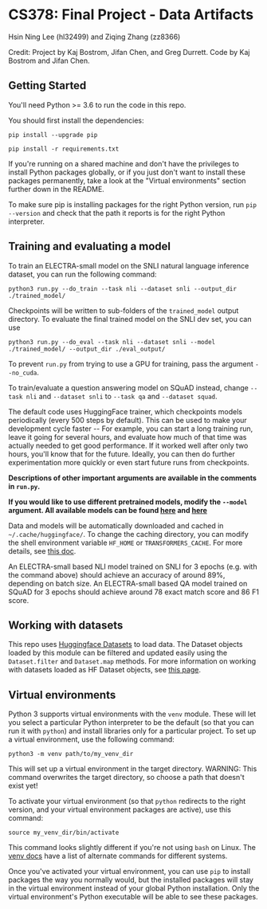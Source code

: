 # CS378: Final Project - Data Artifacts

Hsin Ning Lee (hl32499) and Ziqing Zhang (zz8366)

Credit: Project by Kaj Bostrom, Jifan Chen, and Greg Durrett. Code by Kaj Bostrom and Jifan Chen.

## Getting Started
You'll need Python >= 3.6 to run the code in this repo.

You should first install the dependencies:

`pip install --upgrade pip`

`pip install -r requirements.txt`

If you're running on a shared machine and don't have the privileges to install Python packages globally,
or if you just don't want to install these packages permanently, take a look at the "Virtual environments"
section further down in the README.

To make sure pip is installing packages for the right Python version, run `pip --version`
and check that the path it reports is for the right Python interpreter.

## Training and evaluating a model
To train an ELECTRA-small model on the SNLI natural language inference dataset, you can run the following command:

`python3 run.py --do_train --task nli --dataset snli --output_dir ./trained_model/`

Checkpoints will be written to sub-folders of the `trained_model` output directory.
To evaluate the final trained model on the SNLI dev set, you can use

`python3 run.py --do_eval --task nli --dataset snli --model ./trained_model/ --output_dir ./eval_output/`

To prevent `run.py` from trying to use a GPU for training, pass the argument `--no_cuda`.

To train/evaluate a question answering model on SQuAD instead, change `--task nli` and `--dataset snli` to `--task qa` and `--dataset squad`.

The default code uses HuggingFace trainer, which checkpoints models periodically (every 500 steps by default). This can be used to make your development cycle faster --  For example, you can start a long training run, leave it going for several hours, and evaluate how much of that time was actually needed to get good performance. If it worked well after only two hours, you'll know that for the future. Ideally, you can then do further experimentation more quickly or even start future runs from checkpoints. 

**Descriptions of other important arguments are available in the comments in `run.py`.**

**If you would like to use different pretrained models, modify the `--model` argument. All available models can be found [here](https://huggingface.co/docs/transformers/v4.16.1/en/model_summary) and [here](https://huggingface.co/models)**

Data and models will be automatically downloaded and cached in `~/.cache/huggingface/`.
To change the caching directory, you can modify the shell environment variable `HF_HOME` or `TRANSFORMERS_CACHE`.
For more details, see [this doc](https://huggingface.co/transformers/v4.0.1/installation.html#caching-models).

An ELECTRA-small based NLI model trained on SNLI for 3 epochs (e.g. with the command above) should achieve an accuracy of around 89%, depending on batch size.
An ELECTRA-small based QA model trained on SQuAD for 3 epochs should achieve around 78 exact match score and 86 F1 score.

## Working with datasets
This repo uses [Huggingface Datasets](https://huggingface.co/docs/datasets/) to load data.
The Dataset objects loaded by this module can be filtered and updated easily using the `Dataset.filter` and `Dataset.map` methods.
For more information on working with datasets loaded as HF Dataset objects, see [this page](https://huggingface.co/docs/datasets/process.html).

## Virtual environments
Python 3 supports virtual environments with the `venv` module. These will let you select a particular Python interpreter
to be the default (so that you can run it with `python`) and install libraries only for a particular project.
To set up a virtual environment, use the following command:

`python3 -m venv path/to/my_venv_dir`

This will set up a virtual environment in the target directory.
WARNING: This command overwrites the target directory, so choose a path that doesn't exist yet!

To activate your virtual environment (so that `python` redirects to the right version, and your virtual environment packages are active),
use this command:

`source my_venv_dir/bin/activate`

This command looks slightly different if you're not using `bash` on Linux. The [venv docs](https://docs.python.org/3/library/venv.html) have a list of alternate commands for different systems.

Once you've activated your virtual environment, you can use `pip` to install packages the way you normally would, but the installed
packages will stay in the virtual environment instead of your global Python installation. Only the virtual environment's Python
executable will be able to see these packages.
